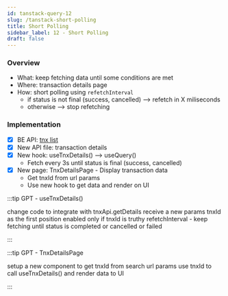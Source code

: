 ```yaml
---
id: tanstack-query-12
slug: /tanstack-short-polling
title: Short Polling
sidebar_label: 12 - Short Polling
draft: false
---
```


### Overview

- What: keep fetching data until some conditions are met
- Where: transaction details page
- How: short polling using `refetchInterval`
  - if status is not final (success, cancelled) --> refetch in X miliseconds
  - otherwise --> stop refetching

### Implementation

- [x] BE API: [tnx list](https://js-post-api.herokuapp.com/api/transactions?_page=1&_limit=10)
- [x] New API file: transaction details
- [x] New hook: useTnxDetails() --> useQuery()
  - Fetch every 3s until status is final (success, cancelled)
- [x] New page: TnxDetailsPage - Display transaction data
  - Get tnxId from url params
  - Use new hook to get data and render on UI

:::tip GPT - useTnxDetails()

change code to integrate with tnxApi.getDetails
receive a new params tnxId as the first position
enabled only if tnxId is truthy
refetchInterval - keep fetching until status is completed or cancelled or failed

:::

:::tip GPT - TnxDetailsPage

setup a new component to get tnxId from search url params
use tnxId to call useTnxDetails() and render data to UI

:::


<BlogFooter />

